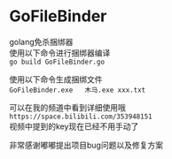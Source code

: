 # GoFileBinder
golang免杀捆绑器   
使用以下命令进行捆绑器编译   
`go build GoFileBinder.go`
   
使用以下命令生成捆绑文件   
`GoFileBinder.exe	木马.exe xxx.txt`
   
 可以在我的频道中看到详细使用哦   
 `https://space.bilibili.com/353948151`   
 视频中提到的key现在已经不用手动了   
    
 非常感谢嘟嘟提出项目bug问题以及修复方案
